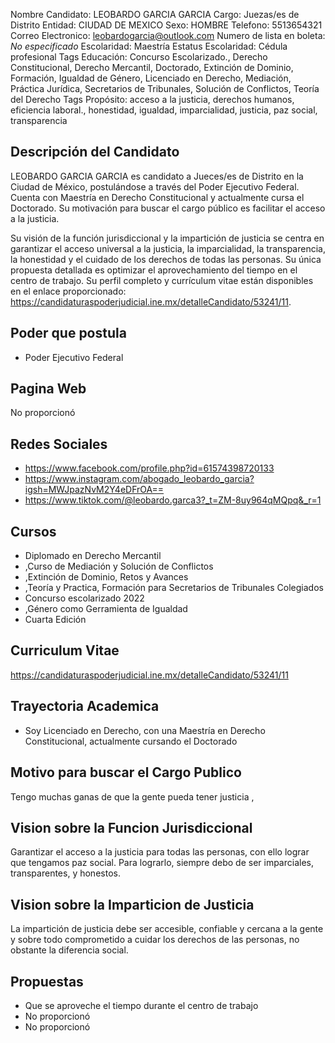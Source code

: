 Nombre Candidato: LEOBARDO GARCIA GARCIA
Cargo: Juezas/es de Distrito
Entidad: CIUDAD DE MEXICO
Sexo: HOMBRE
Telefono: 5513654321
Correo Electronico: leobardogarcia@outlook.com
Numero de lista en boleta: *No especificado*
Escolaridad: Maestría
Estatus Escolaridad: Cédula profesional
Tags Educación: Concurso Escolarizado., Derecho Constitucional, Derecho Mercantil, Doctorado, Extinción de Dominio, Formación, Igualdad de Género, Licenciado en Derecho, Mediación, Práctica Jurídica, Secretarios de Tribunales, Solución de Conflictos, Teoría del Derecho
Tags Propósito: acceso a la justicia, derechos humanos, eficiencia laboral., honestidad, igualdad, imparcialidad, justicia, paz social, transparencia


## Descripción del Candidato 

LEOBARDO GARCIA GARCIA es candidato a Jueces/es de Distrito en la Ciudad de México, postulándose a través del Poder Ejecutivo Federal. Cuenta con Maestría en Derecho Constitucional y actualmente cursa el Doctorado. Su motivación para buscar el cargo público es facilitar el acceso a la justicia.

Su visión de la función jurisdiccional y la impartición de justicia se centra en garantizar el acceso universal a la justicia, la imparcialidad, la transparencia, la honestidad y el cuidado de los derechos de todas las personas. Su única propuesta detallada es optimizar el aprovechamiento del tiempo en el centro de trabajo. Su perfil completo y currículum vitae están disponibles en el enlace proporcionado: https://candidaturaspoderjudicial.ine.mx/detalleCandidato/53241/11.


## Poder que postula

- Poder Ejecutivo Federal


## Pagina Web

No proporcionó


## Redes Sociales

- https://www.facebook.com/profile.php?id=61574398720133
- https://www.instagram.com/abogado_leobardo_garcia?igsh=MWJpazNvM2Y4eDFrOA==
- https://www.tiktok.com/@leobardo.garca3?_t=ZM-8uy964qMQpq&_r=1


## Cursos

- Diplomado en Derecho Mercantil
- ,Curso de Mediación y Solución de Conflictos
- ,Extinción de Dominio, Retos y Avances
- ,Teoría y Practica, Formación para Secretarios de Tribunales Colegiados
- Concurso escolarizado 2022
- ,Género como Gerramienta de Igualdad
- Cuarta Edición


## Curriculum Vitae

https://candidaturaspoderjudicial.ine.mx/detalleCandidato/53241/11


## Trayectoria Academica

- Soy Licenciado en Derecho, con una Maestría en Derecho Constitucional, actualmente cursando el Doctorado


## Motivo para buscar el Cargo Publico

Tengo muchas ganas de que la gente pueda tener justicia ,


## Vision sobre la Funcion Jurisdiccional

Garantizar el acceso a la justicia para todas las personas, con ello lograr que tengamos paz social. Para lograrlo, siempre debo de ser imparciales, transparentes, y honestos.


## Vision sobre la Imparticion de Justicia

La impartición de justicia debe ser accesible, confiable y cercana a la gente y sobre todo comprometido a cuidar los derechos de las personas, no obstante la diferencia social.


## Propuestas

- Que se aproveche el tiempo durante el centro de trabajo
- No proporcionó
- No proporcionó

